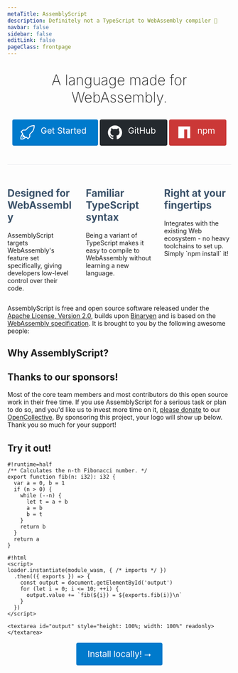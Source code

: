 ```yaml
---
metaTitle: AssemblyScript
description: Definitely not a TypeScript to WebAssembly compiler 🚀
navbar: false
sidebar: false
editLink: false
pageClass: frontpage
---
```


<div id="hero">
  <Logo />
  <h1>A language made for WebAssembly.</h1>
  <p class="action">
    <a href="/introduction.html">
      <svg viewBox="0 0 256 256" fill="#fff"><path d="M239.966.006a168.294 168.294 0 00-33.5 3.338 163.163 163.163 0 00-31.72 9.684 169.567 169.567 0 00-29.384 15.692 168.17 168.17 0 00-25.933 21.26L89.378 80.03h-47.97L1.34 119.989l28.382 28.382-9.126 27.268c-5.12 5.713-9.09 11.576-11.908 17.585a87.16 87.16 0 00-6.122 18.81C1.304 218.638.56 225.573.338 232.847a758.42 758.42 0 00-.334 23.15H16.03c6.011 0 11.872-.298 17.586-.893A93.672 93.672 0 0050.2 251.88a76.862 76.862 0 0015.694-6.233c5.046-2.672 9.869-6.083 14.47-10.24l27.267-9.127 28.382 28.382 39.956-40.068v-47.97l30.051-30.052a168.17 168.17 0 0021.258-25.934 169.563 169.563 0 0015.694-29.383 163.165 163.165 0 009.684-31.72 168.204 168.204 0 003.338-33.5V.007zm0 16.028a153.58 153.58 0 01-3.671 33.5 154.67 154.67 0 01-10.908 31.943c-1.384 3.248-1.853 4.187-3.675 7.568a161.08 161.08 0 01-12.24 19.144 152.049 152.049 0 01-14.693 17.029l-34.896 34.896.059 47.913-23.929 23.928-25.695-25.558-16.891 5.314-49.286-49.365 5.105-17.02-25.201-25.338 23.93-23.93 47.492.184 35.315-35.02a152.044 152.044 0 0117.027-14.694 161.076 161.076 0 0119.146-12.242c3.024-1.706 3.963-2.177 7.567-3.671a144.153 144.153 0 0131.833-10.909 154.982 154.982 0 0133.611-3.672zM37.512 181.536l8.459 8.459c-2.449 2.373-4.527 4.86-6.232 7.457a47.43 47.43 0 00-4.12 8.236 56.92 56.92 0 00-2.445 8.792 120.105 120.105 0 00-1.226 9.572 92.966 92.966 0 009.57-1.335 44.096 44.096 0 008.794-2.45 38.849 38.849 0 008.236-4.116c2.596-1.634 5.082-3.675 7.457-6.122l8.46 8.46c-3.488 4.45-7.493 8.049-12.02 10.794a60.638 60.638 0 01-14.472 6.568 75.702 75.702 0 01-15.914 3.228 147.206 147.206 0 01-16.027.89c0-5.268.26-10.649.78-16.14a86.406 86.406 0 013.227-15.802 67.1 67.1 0 016.566-14.47c2.82-4.527 6.456-8.534 10.907-12.02z"/></svg>
      Get Started
    </a>
    <a href="https://github.com/AssemblyScript" target="_blank" rel="noopener" class="github">
      <svg viewBox="0 0 24 24"><path fill="#fff" d="M12 .297c-6.63 0-12 5.373-12 12 0 5.303 3.438 9.8 8.205 11.385.6.113.82-.258.82-.577 0-.285-.01-1.04-.015-2.04-3.338.724-4.042-1.61-4.042-1.61C4.422 18.07 3.633 17.7 3.633 17.7c-1.087-.744.084-.729.084-.729 1.205.084 1.838 1.236 1.838 1.236 1.07 1.835 2.809 1.305 3.495.998.108-.776.417-1.305.76-1.605-2.665-.3-5.466-1.332-5.466-5.93 0-1.31.465-2.38 1.235-3.22-.135-.303-.54-1.523.105-3.176 0 0 1.005-.322 3.3 1.23.96-.267 1.98-.399 3-.405 1.02.006 2.04.138 3 .405 2.28-1.552 3.285-1.23 3.285-1.23.645 1.653.24 2.873.12 3.176.765.84 1.23 1.91 1.23 3.22 0 4.61-2.805 5.625-5.475 5.92.42.36.81 1.096.81 2.22 0 1.606-.015 2.896-.015 3.286 0 .315.21.69.825.57C20.565 22.092 24 17.592 24 12.297c0-6.627-5.373-12-12-12"></path></svg>
      <span class="title">GitHub</span>
    </a>
    <a href="https://www.npmjs.com/package/assemblyscript" target="_blank" rel="noopener" class="npm">
      <svg viewBox="0 0 24 24"><path fill="#fff" d="M2 22h9.913V7.043h5.044V22H22V2H2z"/></svg>
      <span class="title">npm</span>
    </a>
  </p>
</div>

<div id="features">
  <div class="feature">
    <h2>Designed for WebAssembly</h2>
    <p>AssemblyScript targets WebAssembly's feature set specifically, giving developers low-level control over their code.</p>
  </div>
  <div class="feature">
    <h2>Familiar TypeScript syntax</h2>
    <p>Being a variant of TypeScript makes it easy to compile to WebAssembly without learning a new language.</p>
  </div>
  <div class="feature">
    <h2>Right at your fingertips</h2>
    <p>Integrates with the existing Web ecosystem - no heavy toolchains to set up. Simply `npm install` it!</p>
  </div>
</div>

<div id="contributors">
  <p>AssemblyScript is free and open source software released under the <a href="https://www.apache.org/licenses/LICENSE-2.0" target="_blank" rel="noopener">Apache License, Version 2.0</a>, builds upon <a href="https://github.com/WebAssembly/binaryen" target="_blank" rel="noopener">Binaryen</a> and is based on the <a href="https://webassembly.org/" target="_blank" rel="noopener">WebAssembly specification</a>. It is brought to you by the following awesome people:</p>
  <Contributors />
</div>

<div id="testimonials">
  <h2>Why AssemblyScript?</h2>
  <Testimonials />
</div>

<div id="sponsors">
  <h2>Thanks to our sponsors!</h2>
  <p>Most of the core team members and most contributors do this open source work in their free time. If you use AssemblyScript for a serious task or plan to do so, and you'd like us to invest more time on it, <a href="https://opencollective.com/assemblyscript/donate" target="_blank" rel="noopener">please donate</a> to our <a href="https://opencollective.com/assemblyscript" target="_blank" rel="noopener">OpenCollective</a>. By sponsoring this project, your logo will show up below. Thank you so much for your support!</p>
  <Sponsors />
</div>

<h2>Try it out!</h2>

```editor
#!runtime=half
/** Calculates the n-th Fibonacci number. */
export function fib(n: i32): i32 {
  var a = 0, b = 1
  if (n > 0) {
    while (--n) {
      let t = a + b
      a = b
      b = t
    }
    return b
  }
  return a
}

#!html
<script>
loader.instantiate(module_wasm, { /* imports */ })
  .then(({ exports }) => {
    const output = document.getElementById('output')
    for (let i = 0; i <= 10; ++i) {
      output.value += `fib(${i}) = ${exports.fib(i)}\n`
    }
  })
</script>

<textarea id="output" style="height: 100%; width: 100%" readonly></textarea>
```

<p class="action">
  <a href="./quick-start.html">Install locally! ⭢</a>
</p>

<style scoped>
#hero {
  margin-top: 2rem;
  text-align: center;
}
#hero h1 {
  margin: 1.3rem auto 1.8rem;
  font-size: 2rem;
  font-weight: 200;
}
#features {
  border-top: 1px solid #eaecef;
  padding: 1.2rem 0 0;
  margin-top: 2.5rem;
  display: flex;
  flex-wrap: wrap;
  align-items: flex-start;
  align-content: stretch;
  justify-content: space-between;
}
#features .feature {
  flex-grow: 1;
  flex-basis: 30%;
  max-width: 30%;
}
#features h2 {
  font-size: 1.4rem;
  border-bottom: none;
  padding-bottom: 0;
  color: #3a5169;
}
.action {
  text-align: center;
  user-select: none;
}
.action a {
  display: inline-block;
  font-size: 1.2rem;
  color: #fff;
  background-color: #007acc;
  padding: .8rem 1.6rem;
  border-radius: 4px;
  transition: background-color .1s ease;
  box-sizing: border-box;
  border-bottom: 1px solid #006eb8;
  text-decoration: none !important;
  margin: 0.1rem 0;
}
.action a:hover {
  background-color: #1a8ae7;
}
.action a svg {
  width: 2em;
  position: relative;
  left: -10px;
  float: left;
  height: 32px;
}
.action a.github {
  color: #fff;
  background: #24292e;
  border-bottom-color: #101214;
}
.action a.github:hover {
  background: #3e464f;
}
.action a.npm {
  color: #fff;
  background: #cb3837;
  border-bottom-color: #ba3232;
}
.action a.npm:hover {
  background: #eb3f3f;
}
.action .codicon[class*='codicon-'] {
  font-size: 32px;
  vertical-align: -8px;
}
@media only screen and (max-width: 720px) {
  .action a.github svg {
    float: none;
    left: 0;
    margin-bottom: -0.5rem;
  }
  .action a.npm {
    display: none;
  }
  .action a.github .title {
    display: none;
  }
  #features .feature {
    flex-basis: 100%;
    max-width: 100%;
  }
}
@media only screen and (max-width: 640px) {
  #playground {
    display: none;
  }
}
#sponsors {
  margin-bottom: 2rem;
}
</style>

<style>
.frontpage .page-edit {
  display: none;
}
</style>
